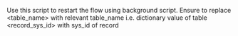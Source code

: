 Use this script to restart the flow using background script.
Ensure to replace 
<table_name> with relevant table_name i.e. dictionary value of table
<record_sys_id> with sys_id of record
